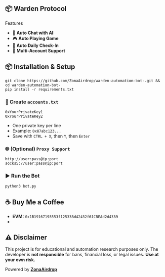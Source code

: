 ## 📦 Warden Protocol 

  Features        

- 🤖 **Auto Chat with AI**
- 🎮 **Auto Playing Game**
- 📆 **Auto Daily Check-In**
- 👥 **Multi-Account Support**      

## 📦 Installation & Setup

````
git clone https://github.com/ZonaAirdrop/warden-automation-bot-.git && cd warden-automation-bot-
pip install -r requirements.txt
````

### 🔐 Create `accounts.txt`

```
0xYourPrivateKey1
0xYourPrivateKey2
```

* One private key per line
* Example: `0x87abc123...`
* Save with `CTRL + X`, then `Y`, then `Enter`

### 🌐 (Optional) `Proxy Support`

```
http://user:pass@ip:port
socks5://user:pass@ip:port
```

### ▶️ Run the Bot

```bash
python3 bot.py
```

## ☕ Buy Me a Coffee

* **EVM:** `0x1B19167193553f125338d42432f61CBEAd2d4339`
* 

## ⚠️ Disclaimer

This project is for educational and automation research purposes only.
The developer is **not responsible** for bans, financial loss, or legal issues.
**Use at your own risk.**

Powered by [**ZonaAirdrop**](https://t.me/ZonaAirdr0p)

